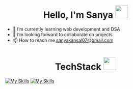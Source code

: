 <h1 align="center">
    Hello, I'm Sanya
    <img src="https://raw.githubusercontent.com/MartinHeinz/MartinHeinz/master/wave.gif" width="40px" height="40px">
</h1>

- 🌱 I’m currently learning web development and DSA
- 💞️ I’m looking forward to collaborate on projects
- 📫 How to reach me sanyakansal07@gmail.com

<h1 align="center">
    TechStack
    <img width="40px" height="40px" src="https://media.giphy.com/media/WUlplcMpOCEmTGBtBW/giphy.gif">
</h1>


[![My Skills](https://skillicons.dev/icons?i=python,java,javascript,react,cpp)](https://skillicons.dev)
[![My Skills](https://skillicons.dev/icons?i=vscode,git,github,html,css,tailwind,mysql,postman,linux,mongodb)](https://skillicons.dev)



<!---
sannya07/sannya07 is a ✨ special ✨ repository because its `README.md` (this file) appears on your GitHub profile.
You can click the Preview link to take a look at your changes.
--->
